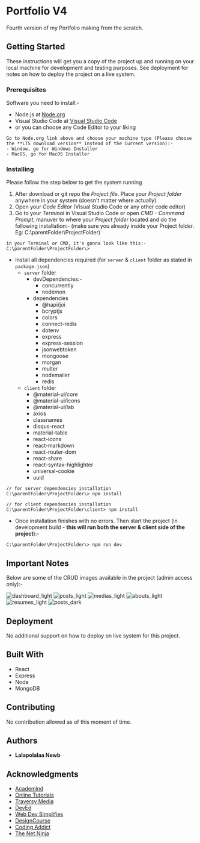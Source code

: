 # Portfolio V4

Fourth version of my Portfolio making from the scratch.

## Getting Started

These instructions will get you a copy of the project up and running on your local machine for development and testing purposes. See deployment for notes on how to deploy the project on a live system.

### Prerequisites

Software you need to install:-

- Node.js at [Node.org](https://nodejs.org/en/download/)
- Visual Studio Code at [Visual Studio Code](https://code.visualstudio.com/)
- or you can choose any Code Editor to your liking

```
Go to Node.org link above and choose your machine type (Please choose the **LTS download version** instead of the Current version):-
- Window, go for Windows Installer
- MacOS, go for MacOS Installer
```

### Installing

Please follow the step below to get the system running

1. After download or git repo the _Project file_. Place your _Project folder_ anywhere in your system (doesn't matter where actually)
2. Open your _Code Editor_ (Visual Studio Code or any other code editor)
3. Go to your _Terminal_ in Visual Studio Code or open _CMD - Command Prompt_, manuver to where your _Project folder_ located and do the following installation:- (make sure you already inside your Project folder. Eg: C:\parentFolder\ProjectFolder)

```
in your Terminal or CMD, it's gonna look like this:-
C:\parentFolder\ProjectFolder\>

```

- Install all dependencies required (for `server` & `client` folder as stated in `package.json`)
  - `server` folder
    - devDependencies:-
      - concurrently
      - nodemon
    - dependencies
      - @hapi/joi
      - bcryptjs
      - colors
      - connect-redis
      - dotenv
      - express
      - express-session
      - jsonwebtoken
      - mongoose
      - morgan
      - multer
      - nodemailer
      - redis
  - `client` folder
    - @material-ui/core
    - @material-ui/icons
    - @material-ui/lab
    - axios
    - classnames
    - disqus-react
    - material-table
    - react-icons
    - react-markdown
    - react-router-dom
    - react-share
    - react-syntax-highlighter
    - universal-cookie
    - uuid

```
// for server dependencies installation
C:\parentFolder\ProjectFolder\> npm install

// for client dependencies installation
C:\parentFolder\ProjectFolder\client> npm install
```

- Once installation finishes with no errors. Then start the project (in development build - **this will run both the server & client side of the project**):-

```
C:\parentFolder\ProjectFolder\> npm run dev
```

## Important Notes

Below are some of the CRUD images available in the project (admin access only):-

![dashboard_light](https://lalapolalaanewb.com/images/readme_adminDemo_1.PNG#thumbnail_fw)
![posts_light](https://lalapolalaanewb.com/images/readme_adminDemo_2.PNG#thumbnail_fw)
![medias_light](https://lalapolalaanewb.com/images/readme_adminDemo_3.PNG#thumbnail_fw)
![abouts_light](https://lalapolalaanewb.com/images/readme_adminDemo_4.PNG#thumbnail_fw)
![resumes_light](https://lalapolalaanewb.com/images/readme_adminDemo_5.PNG#thumbnail_fw)
![posts_dark](https://lalapolalaanewb.com/images/readme_adminDemo_6.PNG#thumbnail_fw)

## Deployment

No additional support on how to deploy on live system for this project.

## Built With

- React
- Express
- Node
- MongoDB

## Contributing

No contribution allowed as of this moment of time.

## Authors

- **Lalapolalaa Newb**

## Acknowledgments

- [Academind](https://www.youtube.com/channel/UCSJbGtTlrDami-tDGPUV9-w)
- [Online Tutorials](https://www.youtube.com/channel/UCbwXnUipZsLfUckBPsC7Jog)
- [Traversy Media](https://www.youtube.com/channel/UC29ju8bIPH5as8OGnQzwJyA)
- [DevEd](https://www.youtube.com/channel/UClb90NQQcskPUGDIXsQEz5Q)
- [Web Dev Simplifies](https://www.youtube.com/channel/UCFbNIlppjAuEX4znoulh0Cw)
- [DesignCourse](https://www.youtube.com/channel/UCVyRiMvfUNMA1UPlDPzG5Ow)
- [Coding Addict](https://www.youtube.com/channel/UCMZFwxv5l-XtKi693qMJptA)
- [The Net Ninja](https://www.youtube.com/channel/UCW5YeuERMmlnqo4oq8vwUpg)
